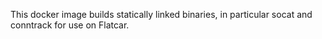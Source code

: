 This docker image builds statically linked binaries, in particular socat and conntrack for use on Flatcar.
